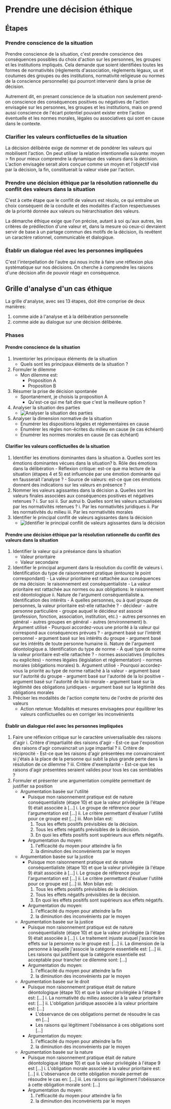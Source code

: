 # Prendre une décision éthique

## Étapes

### Prendre conscience de la situation

Prendre conscience de la situation, c'est prendre conscience des conséquences possibles du choix d'action sur les personnes, les groupes et les institutions impliqués. Cela demande que soient identifiées toutes les formes de normativités (règlements d'association, règlements légaux, us et coutumes des groupes ou des institutions, normativité religieuse ou normes de la conscience personnelle) qui pourront intervenir dans la prise de décision.

Autrement dit, en prenant conscience de la situation non seulement prend-on conscience des conséquences positives ou négatives de l'action envisagée sur les personnes, les groupes et les institutions, mais on prend aussi conscience de l'écart potentiel pouvant exister entre l'action éventuelle et les normes morales, légales ou associatives qui sont en cause dans le contexte.

### Clarifier les valeurs conflictuelles de la situation

La décision délibérée exige de nommer et de pondérer les valeurs qui mobilisent l'action. On peut utiliser la relation intentionnelle suivante: moyen > fin pour mieux comprendre la dynamique des valeurs dans la décision. L'action envisagée serait alors conçue comme un moyen et l'objectif visé par la décision, la fin, constituerait la valeur visée par l'action.

### Prendre une décision éthique par la résolution rationnelle du conflit des valeurs dans la situation

C'est à cette étape que le conflit de valeurs est résolu, ce qui entraîne un choix conséquent de la conduite et des modalités d'action respectueuses de la priorité donnée aux valeurs ou hiérarchisation des valeurs.

La démarche éthique exige que l'on précise, autant à soi qu'aux autres, les critères de prédilection d'une valeur et, dans la mesure où ceux-ci devraient servir de base à un partage commun des motifs de la décision, ils revêtent un caractère rationnel, communicable et dialogique.

### Établir un dialogue réel avec les personnes impliquées

C'est l'interpellation de l'autre qui nous incite à faire une réflexion plus systématique sur nos décisions. On cherche à comprendre les raisons d'une décision afin de pouvoir réagir en conséquence.

## Grille d'analyse d'un cas éthique

La grille d'analyse, avec ses 13 étapes, doit être comprise de deux manières:

1. comme aide à l'analyse et à la délibération personnelle
2. comme aide au dialogue sur une décision délibérée.

### Phases

#### Prendre conscience de la situation

1. Inventorier les principaux éléments de la situation
    - Quels sont les principaux éléments de la situation ?
2. Formuler le dilemme
    - Mon dilemme est:
        - Proposition A
        - Proposition B
3. Résumer la prise de décision spontanée
    - Spontanément, je choisis la proposition A
        - Qu'est-ce qui me fait dire que c'est la meilleure option ?
4. Analyser la situation des parties
    - ![Analyser la situation des parties](images/analyser_la_situation_des_parties.jpeg)
5. Analyser la dimension normative de la situation
    - Énumérer les dispositions légales et réglementaires en cause
    - Énumérer les règles non-écrites du milieu en cause (le cas échéant)
    - Énumérer les normes morales en cause (le cas échéant)

#### Clarifier les valeurs conflictuelles de la situation

1. Identifier les émotions dominantes dans la situation
    a. Quelles sont les émotions dominantes vécues dans la situation? 
    b. Rôle des émotions dans la délibération 
        - Réflexion critique: est-ce que ma lecture de la situation (étapes 4 et 5) est influencée par une émotion dominante qui en fausserait l'analyse ?
        - Source de valeurs: est-ce que ces émotions donnent des indications sur les valeurs en présence ?
2. Nommer les valeurs agissantes dans la décision
    a. Quelles sont les valeurs finales associées aux conséquences positives et négatives retenues ? 
        i. Sur soi 
        ii. Sur autrui 
    b. Quelles sont les valeurs actualisées par les normativités retenues ? 
        i. Par les normativités juridiques 
        ii. Par les normativités du milieu 
        iii. Par les normativités morales
3. Identifier le principal conflit de valeurs agissantes dans la décision
    - ![Identifier le principal conflit de valeurs agissantes dans la décision](images/identifier_le_principal_conflit_de_valeurs_agissantes_dans_la_decision.jpeg)

#### Prendre une décision éthique par la résolution rationnelle du conflit des valeurs dans la situation

1. Identifier la valeur qui a préséance dans la situation
    - Valeur prioritaire
    - Valeur secondaire
2. Identifier le principal argument dans la résolution du conflit de valeurs
    i. Identification du type de raisonnement pratique (entourez le point correspondant)
        - La valeur prioritaire est rattachée aux conséquences de ma décision: le raisonnement est conséquentialiste
        - La valeur prioritaire est rattachée aux normes ou aux obligations: le raisonnement est déontologique
    ii. Nature de l'argument conséquentialiste
        a. Identification des intérêts
            - À quelles personnes, ou à quel groupe de personnes, la valeur prioritaire est-elle rattachée ?
                - décideur
                - autre personne particulière
                - groupe auquel le décideur est associé (profession, fonction, association, institution, etc.)
                - autres personnes en général
                - autres groupes en général
                - autres (environnement)
        b. Argument utilisé
            - Pourquoi accordez-vous une priorité à la valeur qui correspond aux conséquences prévues ?
                - argument basé sur l'intérêt personnel
                - argument basé sur les intérêts du groupe
                - argument basé sur les intérêts de toute personne humaine
    iii. Nature de l'argument déontologique
        a. Identification du type de norme
            - À quel type de norme la valeur prioritaire est-elle rattachée ?
                - normes associatives (implicites ou explicites)
                - normes légales (législation et réglementation)
                - normes morales (obligations morales)
        b. Argument utilisé
            - Pourquoi accordez-vous la priorité au type de norme rattaché à la valeur
                - argument basé sur l'autorité du groupe
                - argument basé sur l'autorité de la loi positive
                - argument basé sur l'autorité de la loi morale
                - argument basé sur la légitimité des obligations juridiques
                - argument basé sur la légitimité des obligations morales
3. Préciser les modalités de l'action compte tenu de l'ordre de priorité des valeurs
    - Action retenue: Modalités et mesures envisagées pour équilibrer les valeurs conflictuelles ou en corriger les inconvénients

#### Établir un dialogue réel avec les personnes impliquées

1. Faire une réflexion critique sur le caractère universalisable des raisons d'agir
    i. Critère d'impartialité des raisons d'agir
        - Est-ce que l'exposition des raisons d'agir convaincrait un juge impartial ?
    ii. Critère de réciprocité
        - Est-ce que les raisons d'agir présentées me convaincraient si j'étais à la place de la personne qui subit la plus grande perte dans la résolution de ce dilemme ?
    iii. Critère d'exemplarité
        - Est-ce que les raisons d'agir présentées seraient valides pour tous les cas semblables ?
2. Formuler et présenter une argumentation complète permettant de justifier sa position
    - Argumentation basée sur l'utilité
        - Puisque mon raisonnement pratique est de nature conséquentialiste (étape 10) et que la valeur privilégiée (à l'étape 9) était associée à \[...\] 
        i. Le groupe de référence pour l'argumentation est \[...\]
        ii. Le critère permettant d'évaluer l'utilité pour ce groupe est \[...\]
        iii. Mon bilan est: 
            1. Tous les effets positifs prévisibles de la décision. 
            2. Tous les effets négatifs prévisibles de la décision. 
            3. En quoi les effets positifs sont supérieurs aux effets négatifs.
        - Argumentation du moyen: 
            1. l'efficacité du moyen pour atteindre la fin 
            2. la diminution des inconvénients par le moyen
    - Argumentation basée sur la justice
        - Puisque mon raisonnement pratique est de nature conséquentialiste (étape 10) et que la valeur privilégiée (à l'étape 9) était associée à \[...\] 
        i. Le groupe de référence pour l'argumentation est \[...\]
        ii. Le critère permettant d'évaluer l'utilité pour ce groupe est \[...\]
        iii. Mon bilan est: 
            1. Tous les effets positifs prévisibles de la décision.
            2. Tous les effets négatifs prévisibles de la décision.
            3. En quoi les effets positifs sont supérieurs aux effets négatifs.
        - Argumentation du moyen: 
            1. l'efficacité du moyen pour atteindre la fin 
            2. la diminution des inconvénients par le moyen
    - Argumentation basée sur la justice
        - Puisque mon raisonnement pratique est de nature conséquentialiste (étape 10) et que la valeur privilégiée (à l'étape 9) était associée à \[...\] 
        i. Le traitement injuste auquel j'associe les effets sur la personne ou le groupe est: \[...\] 
        ii. La dimension de la personne à laquelle j'associe la catégorie essentielle est: \[...\]
        iii. Les raisons qui justifient que la catégorie essentielle est acceptable pour trancher ce dilemme sont: \[...\]
        - Argumentation du moyen: 
            1. l'efficacité du moyen pour atteindre la fin
            2. la diminution des inconvénients par le moyen
    - Argumentation basée sur le droit
        - Puisque mon raisonnement pratique était de nature déontologique (étape 10) et que la valeur privilégiée à l'étape 9 est: \[...\]
        i. La normativité du milieu associée à la valeur prioritaire est: \[...\]
        ii. L'obligation juridique associée à la valeur prioritaire est: \[...\]
            - L'observance de ces obligations permet de résoudre le cas en \[...\]
            - Les raisons qui légitiment l'obéissance à ces obligations sont \[...\]
        - Argumentation du moyen: 
            1. l'efficacité du moyen pour atteindre la fin
            2. la diminution des inconvénients par le moyen
    - Argumentation basée sur la nature
        - Puisque mon raisonnement pratique était de nature déontologique (étape 10) et que la valeur privilégiée à l'étape 9 est \[...\]
        i. L'obligation morale associée à la valeur prioritaire est: \[...\]
        ii. L'observance de cette obligation morale permet de résoudre le cas en: \[...\]
        iii. Les raisons qui légitiment l'obéissance à cette obligation morale sont: \[...\]
        - Argumentation du moyen: 
            1. l'efficacité du moyen pour atteindre la fin
            2. la diminution des inconvénients par le moyen
